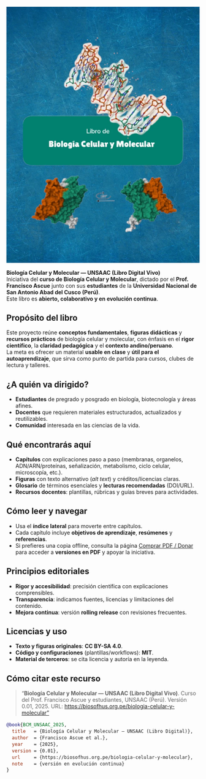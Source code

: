 
![](img/portada.webp)

**Biología Celular y Molecular — UNSAAC (Libro Digital Vivo)**  
Iniciativa del **curso de Biología Celular y Molecular**, dictado por el **Prof. Francisco Ascue** junto con sus **estudiantes** de la **Universidad Nacional de San Antonio Abad del Cusco (Perú)**.  
Este libro es **abierto, colaborativo y en evolución continua**.

## Propósito del libro

Este proyecto reúne **conceptos fundamentales**, **figuras didácticas** y **recursos prácticos** de biología celular y molecular, con énfasis en el **rigor científico**, la **claridad pedagógica** y el **contexto andino/peruano**.  
La meta es ofrecer un material **usable en clase** y **útil para el autoaprendizaje**, que sirva como punto de partida para cursos, clubes de lectura y talleres.

## ¿A quién va dirigido?

- **Estudiantes** de pregrado y posgrado en biología, biotecnología y áreas afines.  
- **Docentes** que requieren materiales estructurados, actualizados y reutilizables.  
- **Comunidad** interesada en las ciencias de la vida.

## Qué encontrarás aquí

- **Capítulos** con explicaciones paso a paso (membranas, organelos, ADN/ARN/proteínas, señalización, metabolismo, ciclo celular, microscopía, etc.).  
- **Figuras** con texto alternativo (*alt text*) y créditos/licencias claras.  
- **Glosario** de términos esenciales y **lecturas recomendadas** (DOI/URL).  
- **Recursos docentes**: plantillas, rúbricas y guías breves para actividades.

## Cómo leer y navegar

- Usa el **índice lateral** para moverte entre capítulos.  
- Cada capítulo incluye **objetivos de aprendizaje**, **resúmenes** y **referencias**.  
- Si prefieres una copia offline, consulta la página [Comprar PDF / Donar](https://biosofhus.org.pe/biologia-celular-y-molecular/docs/Compras-y-donaciones.html) para acceder a **versiones en PDF** y apoyar la iniciativa.

## Principios editoriales

- **Rigor y accesibilidad**: precisión científica con explicaciones comprensibles.  
- **Transparencia**: indicamos fuentes, licencias y limitaciones del contenido.  
- **Mejora continua**: versión **rolling release** con revisiones frecuentes.

## Licencias y uso

- **Texto y figuras originales**: **CC BY-SA 4.0**.  
- **Código y configuraciones** (plantillas/workflows): **MIT**.  
- **Material de terceros**: se cita licencia y autoría en la leyenda.

## Cómo citar este recurso

> “**Biología Celular y Molecular — UNSAAC (Libro Digital Vivo)**. Curso del Prof. Francisco Ascue y estudiantes, UNSAAC (Perú). Versión 0.01, 2025. URL: https://biosofhus.org.pe/biologia-celular-y-molecular”

```bibtex
@book{BCM_UNSAAC_2025,
  title   = {Biología Celular y Molecular — UNSAAC (Libro Digital)},
  author  = {Francisco Ascue et al.},
  year    = {2025},
  version = {0.01},
  url     = {https://biosofhus.org.pe/biologia-celular-y-molecular},
  note    = {versión en evolución continua}
}
```
